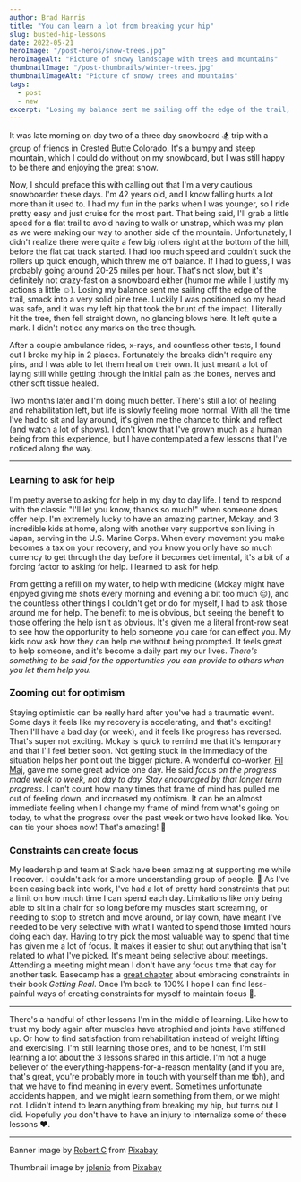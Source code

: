 ```yaml
---
author: Brad Harris
title: "You can learn a lot from breaking your hip"
slug: busted-hip-lessons
date: 2022-05-21
heroImage: "/post-heros/snow-trees.jpg"
heroImageAlt: "Picture of snowy landscape with trees and mountains"
thumbnailImage: "/post-thumbnails/winter-trees.jpg"
thumbnailImageAlt: "Picture of snowy trees and mountains"
tags:
  - post
  - new
excerpt: "Losing my balance sent me sailing off the edge of the trail, smack into a very solid pine tree 🌲🏂..."
---
```

It was late morning on day two of a three day snowboard 🏂 trip with a group of friends in Crested Butte Colorado. It's a bumpy and steep mountain, which I could do without on my snowboard, but I was still happy to be there and enjoying the great snow.

Now, I should preface this with calling out that I'm a very cautious snowboarder these days. I'm 42 years old, and I know falling hurts a lot more than it used to. I had my fun in the parks when I was younger, so I ride pretty easy and just cruise for the most part. That being said, I'll grab a little speed for a flat trail to avoid having to walk or unstrap, which was my plan as we were making our way to another side of the mountain. Unfortunately, I didn't realize there were quite a few big rollers right at the bottom of the hill, before the flat cat track started. I had too much speed and couldn't suck the rollers up quick enough, which threw me off balance. If I had to guess, I was probably going around 20-25 miles per hour. That's not slow, but it's definitely not crazy-fast on a snowboard either (humor me while I justify my actions a little ☺️). Losing my balance sent me sailing off the edge of the trail, smack into a very solid pine tree. Luckily I was positioned so my head was safe, and it was my left hip that took the brunt of the impact. I literally hit the tree, then fell straight down, no glancing blows here. It left quite a mark. I didn't notice any marks on the tree though.

After a couple ambulance rides, x-rays, and countless other tests, I found out I broke my hip in 2 places. Fortunately the breaks didn't require any pins, and I was able to let them heal on their own. It just meant a lot of laying still while getting through the initial pain as the bones, nerves and other soft tissue healed.

Two months later and I'm doing much better. There's still a lot of healing and rehabilitation left, but life is slowly feeling more normal. With all the time I've had to sit and lay around, it's given me the chance to think and reflect (and watch a lot of shows). I don't know that I've grown much as a human being from this experience, but I have contemplated a few lessons that I've noticed along the way.

---

### Learning to ask for help

I'm pretty averse to asking for help in my day to day life. I tend to respond with the classic "I'll let you know, thanks so much!" when someone does offer help. I'm extremely lucky to have an amazing partner, Mckay, and 3 incredible kids at home, along with another very supportive son living in Japan, serving in the U.S. Marine Corps. When every movement you make becomes a tax on your recovery, and you know you only have so much currency to get through the day before it becomes detrimental, it's a bit of a forcing factor to asking for help. I learned to ask for help.

From getting a refill on my water, to help with medicine (Mckay might have enjoyed giving me shots every morning and evening a bit too much 😑), and the countless other things I couldn't get or do for myself, I had to ask those around me for help. The benefit to me is obvious, but seeing the benefit to those offering the help isn't as obvious. It's given me a literal front-row seat to see how the opportunity to help someone you care for can effect you. My kids now ask how they can help me without being prompted. It feels great to help someone, and it's become a daily part my our lives. _There's something to be said for the opportunities you can provide to others when you let them help you._

### Zooming out for optimism

Staying optimistic can be really hard after you've had a traumatic event. Some days it feels like my recovery is accelerating, and that's exciting! Then I'll have a bad day (or week), and it feels like progress has reversed. That's super not exciting. Mckay is quick to remind me that it's temporary and that I'll feel better soon. Not getting stuck in the immediacy of the situation helps her point out the bigger picture. A wonderful co-worker, [Fil Maj]([https://twitter.com/filmaj](https://twitter.com/filmaj)), gave me some great advice one day. He said _focus on the progress made week to week, not day to day. Stay encouraged by that longer term progress_. I can't count how many times that frame of mind has pulled me out of feeling down, and increased my optimism. It can be an almost immediate feeling when I change my frame of mind from what's going on today, to what the progress over the past week or two have looked like. You can tie your shoes now! That's amazing! 👟

### Constraints can create focus

My leadership and team at Slack have been amazing at supporting me while I recover. I couldn't ask for a more understanding group of people. 🤗 As I've been easing back into work, I've had a lot of pretty hard constraints that put a limit on how much time I can spend each day.  Limitations like only being able to sit in a chair for so long before my muscles start screaming, or needing to stop to stretch and move around, or lay down, have meant I've needed to be very selective with what I wanted to spend those limited hours doing each day. Having to try pick the most valuable way to spend that time has given me a lot of focus. It makes it easier to shut out anything that isn't related to what I've picked. It's meant being selective about meetings. Attending a meeting might mean I don't have any focus time that day for another task. Basecamp has a [great chapter](https://basecamp.com/gettingreal/03.4-embrace-constraints) about embracing constraints in their book _Getting Real_. Once I'm back to 100% I hope I can find less-painful ways of creating constraints for myself to maintain focus 🤞.

---

There's a handful of other lessons I'm in the middle of learning. Like how to trust my body again after muscles have atrophied and joints have stiffened up. Or how to find satisfaction from rehabilitation instead of weight lifting and exercising. I'm still learning those ones, and to be honest, I'm still learning a lot about the 3 lessons shared in this article. I'm not a huge believer of the everything-happens-for-a-reason mentality (and if you are, that's great, you're probably more in touch with yourself than me tbh), and that we have to find meaning in every event. Sometimes unfortunate accidents happen, and we might learn something from them, or we might not. I didn't intend to learn anything from breaking my hip, but turns out I did. Hopefully you don't have to have an injury to internalize some of these lessons ❤️.

---
Banner image by <a href="https://pixabay.com/users/robert_c-1017101/">Robert C</a> from <a href="https://pixabay.com">Pixabay</a>

Thumbnail image by <a href="https://pixabay.com/users/jplenio-7645255/">jplenio</a> from <a href="https://pixabay.com">Pixabay</a>